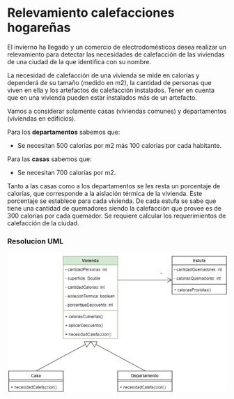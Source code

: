 
# Relevamiento calefacciones hogareñas

El invierno ha llegado y un comercio de electrodomésticos desea realizar un relevamiento para detectar las necesidades de calefacción de las viviendas de una ciudad de la que identifica con su nombre.

La necesidad de calefacción de una vivienda se mide en calorías y dependerá de su tamaño (medido en m2), la cantidad de personas que viven en ella y los artefactos de calefacción instalados. Tener en cuenta que en una vivienda pueden estar instalados más de un artefacto.

Vamos a considerar solamente casas (viviendas comunes) y departamentos (viviendas en edificios).

Para los **departamentos** sabemos que:
- Se necesitan 500 calorías por m2 más 100 calorías por cada habitante.

Para las **casas** sabemos que:  
- Se necesitan 700 calorías por m2.

Tanto a las casas como a los departamentos se les resta un porcentaje de calorías, que corresponde a la aislación térmica de la vivienda. Este porcentaje se establece para cada vivienda. De cada estufa se sabe que tiene una cantidad de quemadores siendo la calefacción que provee es de 300 calorías por cada quemador. Se requiere calcular los requerimientos de calefacción de la ciudad.


### Resolucion UML
![UML-Calefaccion](https://github.com/soymilidev/JAVA-I/blob/main/C09/C9-Clase-Calefaccion/img/UML-Calefaccion.jpg)

